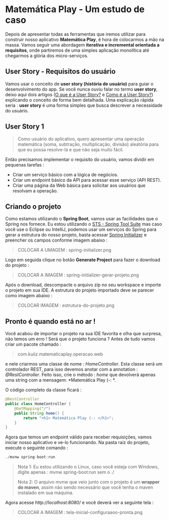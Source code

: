 # Matemática Play - Um estudo de caso

Depois de apresentar todas as ferramentas que iremos utilizar para construir nosso aplicativo **Matemática Play**, é hora de colocarmos a mão na massa.
Vamos seguir uma abordagem **iterativa e incremental orientada a requisitos**, onde partiremos de uma simples aplicação monolítica até chegarmos a glória dos micro-serviços.

## User Story - Requisitos do usuário

Vamos usar o conceito de **user story (história de usuário)** para guiar o desenvolvimento do app. Se você nunca ouviu falar no termo **user story**, deixo aqui dois artigos ([O que é a User Story?](http://www.knowledge21.com.br/sobreagilidade/user-stories/o-que-e-user-story/) e [Como é a User Story?](http://www.knowledge21.com.br/sobreagilidade/user-stories/como-e-user-story/)) explicando o conceito de forma bem detalhada. Uma explicação rápida seria : **user story** é uma forma simples que busca descrever a necessidade do usuário. 

## User Story 1
> Como usuário do aplicativo, quero apresentar uma operação matemática (soma, subtração, multiplicação, divisão) aleatória para que eu possa resolve-lá e que não seja muito fácil.

Então precisamos implementar o requisito do usuário, vamos dividir em pequenas tarefas :
 - Criar um serviço básico com a lógica de negócios. 
 - Criar um endpoint básico da API para acessar esse serviço (API REST). 
 - Criar uma página da Web básica para solicitar aos usuários que resolvam a operação.

## Criando o projeto

Como estamos utilizando o **Spring Boot**, vamos usar as facilidades que o Spring nos fornece. Eu estou utilizando o [STS - Spring Tool Suite](https://spring.io/tools/sts/all) mas caso você use o Eclipse ou IntelliJ, podemos usar um serviços do Spring para gerar a estrutura do nosso projeto, basta acessar  [Spring Initializer](http://start.spring.io/) e preencher os campos conforme imagem abaixo :

> COLOCAR A UMAGEM : spring-initializer.png

Logo em seguida clique no botão **Generate Project** para fazer o download do projeto :
> COLOCAR A IMAGEM : spring-initializer-gerar-projeto.png

Após o download, descompacte o arquivo zip no seu workspace e importe o projeto em sua IDE. A estrutura do projeto importado deve se parecer como imagem abaixo :
> COLOCAR IMAGEM : estrutura-do-projeto.png

## Pronto é quando está no ar !

Você acabou de importar o projeto na sua IDE favorita e olha que surpresa, não temos um erro ! Será que o projeto funciona ?
Antes de tudo vamos criar um pacote chamado : 
> com.kuiiz.matematicaplay.operacao.web

e nele criarmos uma classe de nome : *HomeController*. Esta classe será um controlador REST, para isso devemos anotar com a annotation : *@RestController*. Feito isso, crie o método : *home* que devolverá apenas uma string com a mensagem:   *Matemática Play (-: *.

O código completo da classe ficará :
```java
@RestController
public class HomeController {
	@GetMapping("/")
	public String home() {
		return "<h1> Matemática Play (-: </h1>";
	}
}
```

Agora que temos um endpoint válido para receber requisições, vamos iniciar nosso aplicativo e ve-lo funcionando. 
Na pasta raiz do projeto, execute o seguinte comando : 
```java
./mvnw spring-boot:run
```
> Nota 1: Eu estou utilizando o Linux, caso você esteja com Windows, digite apenas :  mvnw spring-boot:run sem o ./
> 
> Nota 2: O arquivo mvnw que veio junto com o projeto é um **wrapper do maven**, assim não sendo necessário que você tenha o maven instalado em sua máquina.

Agora acesse *http://localhost:8080/* e você deverá ver a seguinte tela :
> COLOCAR A IMAGEM : tela-inicial-configuraaoo-pronta.png
